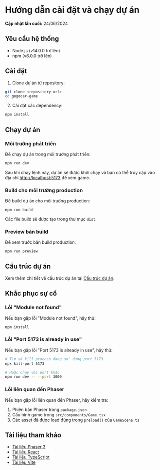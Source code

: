 # Hướng dẫn cài đặt và chạy dự án

**Cập nhật lần cuối:** 24/06/2024

## Yêu cầu hệ thống

- Node.js (v14.0.0 trở lên)
- npm (v6.0.0 trở lên)

## Cài đặt

1. Clone dự án từ repository:

```bash
git clone <repository-url>
cd gogocar-game
```

2. Cài đặt các dependency:

```bash
npm install
```

## Chạy dự án

### Môi trường phát triển

Để chạy dự án trong môi trường phát triển:

```bash
npm run dev
```

Sau khi chạy lệnh này, dự án sẽ được khởi chạy và bạn có thể truy cập vào địa chỉ [http://localhost:5173](http://localhost:5173) để xem game.

### Build cho môi trường production

Để build dự án cho môi trường production:

```bash
npm run build
```

Các file build sẽ được tạo trong thư mục `dist`.

### Preview bản build

Để xem trước bản build production:

```bash
npm run preview
```

## Cấu trúc dự án

Xem thêm chi tiết về cấu trúc dự án tại [Cấu trúc dự án](./project-structure.md).

## Khắc phục sự cố

### Lỗi "Module not found"

Nếu bạn gặp lỗi "Module not found", hãy thử:

```bash
npm install
```

### Lỗi "Port 5173 is already in use"

Nếu bạn gặp lỗi "Port 5173 is already in use", hãy thử:

```bash
# Tìm và kill process đang sử dụng port 5173
npx kill-port 5173

# Hoặc chạy với port khác
npm run dev -- --port 3000
```

### Lỗi liên quan đến Phaser

Nếu bạn gặp lỗi liên quan đến Phaser, hãy kiểm tra:

1. Phiên bản Phaser trong `package.json`
2. Cấu hình game trong `src/components/Game.tsx`
3. Các asset đã được load đúng trong `preload()` của `GameScene.ts`

## Tài liệu tham khảo

- [Tài liệu Phaser 3](https://photonstorm.github.io/phaser3-docs/)
- [Tài liệu React](https://reactjs.org/docs/getting-started.html)
- [Tài liệu TypeScript](https://www.typescriptlang.org/docs/)
- [Tài liệu Vite](https://vitejs.dev/guide/)
